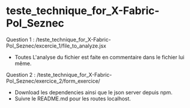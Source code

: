 # teste_technique_for_X-Fabric-Pol_Seznec


Question 1 : /teste_technique_for_X-Fabric-Pol_Seznec/excercie_1/file_to_analyze.jsx
<ul>
   <li>Toutes L'analyse du fichier est faite en commentaire dans le fichier lui même.</li>
  </ul>

Question 2 : /teste_technique_for_X-Fabric-Pol_Seznec/exercice_2/form_exercice/
<ul>
  <li>Download les dependencies ainsi que le json server depuis npm.</li>
  <li>Suivre le README.md pour les routes localhost.</li>
 </ul>


